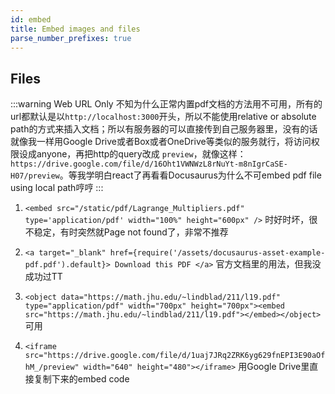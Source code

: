 ```yaml
---
id: embed
title: Embed images and files
parse_number_prefixes: true
---
```


## Files

:::warning Web URL Only
不知为什么正常内置pdf文档的方法用不可用，所有的url都默认是以`http://localhost:3000`开头，所以不能使用relative or absolute path的方式来插入文档；所以有服务器的可以直接传到自己服务器里，没有的话就像我一样用Google Drive或者Box或者OneDrive等类似的服务就行，将访问权限设成anyone，再把http的query改成 `preview`，就像这样：`https://drive.google.com/file/d/16Oht1VWNWzL8rNuYt-m8nIgrCaSE-H07/preview`。等我学明白react了再看看Docusaurus为什么不可embed pdf file using local path哼哼
:::

1. `<embed src="/static/pdf/Lagrange_Multipliers.pdf"  type='application/pdf' width="100%" height="600px" />`
    时好时坏，很不稳定，有时突然就Page not found了，非常不推荐


2. `<a target="_blank" href={require('/assets/docusaurus-asset-example-pdf.pdf').default}> Download this PDF </a>`
   官方文档里的用法，但我没成功过TT

3. `<object data="https://math.jhu.edu/~lindblad/211/l19.pdf" type="application/pdf" width="700px" height="700px"><embed src="https://math.jhu.edu/~lindblad/211/l19.pdf"></embed></object>` 可用
   
4. `<iframe src="https://drive.google.com/file/d/1uaj7JRq2ZRK6yg629fnEPI3E90aOfhM_/preview" width="640" height="480"></iframe>`
用Google Drive里直接复制下来的embed code